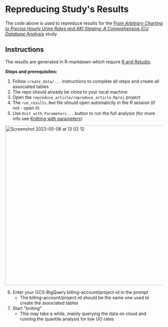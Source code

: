 # Repreducing Study's Results

The code above is used to repreduce results for the [*From Arbitrary Charting to Precise Hourly Urine Rates and AKI Staging: A Comprehensive ICU Database Analysis*]() study.

## Instructions

The results are generated in R-markdown which require [R and Rstudio](https://posit.co/download/rstudio-desktop/).

**Steps and prerequisites:**
1. Follow `create_data/...` instructions to complete all steps and create all associated tables
2. The repo should already be clone to your local machine
3. Open the `repreduce_article/reproduce_article.Rproj` project
4. The `run_results.Rmd` file should open automaticlly in the R session (if not - open it)
5. Use `Knit with Parameters...` button to run the full analysis (for more info see [ Knitting with parameters](https://bookdown.org/yihui/rmarkdown/params-knit.html))
<img width="508" alt="Screenshot 2023-05-08 at 12 02 12" src="https://user-images.githubusercontent.com/23483971/236784019-7c5475f2-9797-4e8d-acf5-2d903077060b.png">

6. Enter your GCS-BigQuery billing-account/project-id in the prompt
    - The billing-account/project-id should be the same one used to create the associated tables
7. Start "kniting"
    - This may take a while, mainly querying the data on cloud and running the quantile analysis for low UO rates
